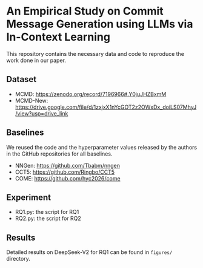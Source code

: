 # An Empirical Study on Commit Message Generation using LLMs via In-Context Learning

This repository contains the necessary data and code to reproduce the work done in our paper.

## Dataset
- MCMD: https://zenodo.org/record/7196966#.Y0juJHZBxmM
- MCMD-New: https://drive.google.com/file/d/1zxjxX1nYcGOT2z2OWxDx_doiLS07MhyJ/view?usp=drive_link

## Baselines
We reused the code and the hyperparameter values released by the authors in the GitHub repositories for all
baselines.
- NNGen: https://github.com/Tbabm/nngen
- CCT5: https://github.com/Ringbo/CCT5
- COME: https://github.com/hyc2026/come

## Experiment
- RQ1.py: the script for RQ1
- RQ2.py: the script for RQ2

## Results
Detailed results on DeepSeek-V2 for RQ1 can be found in `figures/` directory.
